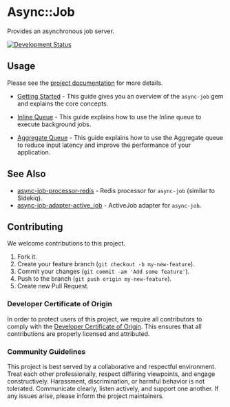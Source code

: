 # Async::Job

Provides an asynchronous job server.

[![Development Status](https://github.com/socketry/async-job/workflows/Test/badge.svg)](https://github.com/socketry/async-job/actions?workflow=Test)

## Usage

Please see the [project documentation](https://socketry.github.io/async-job/) for more details.

  - [Getting Started](https://socketry.github.io/async-job/guides/getting-started/index) - This guide gives you an overview of the `async-job` gem and explains the core concepts.

  - [Inline Queue](https://socketry.github.io/async-job/guides/inline-queue/index) - This guide explains how to use the Inline queue to execute background jobs.

  - [Aggregate Queue](https://socketry.github.io/async-job/guides/aggregate-queue/index) - This guide explains how to use the Aggregate queue to reduce input latency and improve the performance of your application.

## See Also

  - [async-job-processor-redis](https://github.com/socketry/async-job-processor-redis) - Redis processor for `async-job` (similar to Sidekiq).
  - [async-job-adapter-active\_job](https://github.com/socketry/async-job-adapter-active_job) - ActiveJob adapter for `async-job`.

## Contributing

We welcome contributions to this project.

1.  Fork it.
2.  Create your feature branch (`git checkout -b my-new-feature`).
3.  Commit your changes (`git commit -am 'Add some feature'`).
4.  Push to the branch (`git push origin my-new-feature`).
5.  Create new Pull Request.

### Developer Certificate of Origin

In order to protect users of this project, we require all contributors to comply with the [Developer Certificate of Origin](https://developercertificate.org/). This ensures that all contributions are properly licensed and attributed.

### Community Guidelines

This project is best served by a collaborative and respectful environment. Treat each other professionally, respect differing viewpoints, and engage constructively. Harassment, discrimination, or harmful behavior is not tolerated. Communicate clearly, listen actively, and support one another. If any issues arise, please inform the project maintainers.
